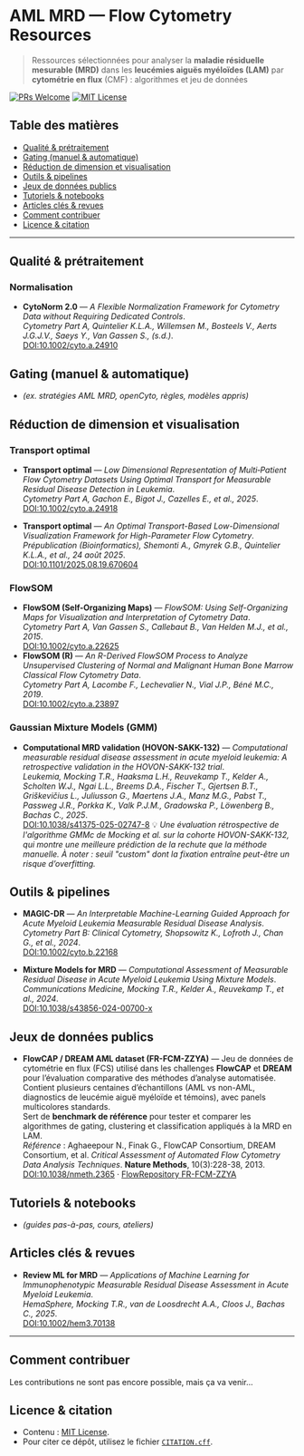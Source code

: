 # AML MRD — Flow Cytometry Resources

> Ressources sélectionnées pour analyser la **maladie résiduelle mesurable (MRD)** dans les **leucémies aiguës myéloïdes (LAM)** par **cytométrie en flux** (CMF) : algorithmes et jeu de données

[![PRs Welcome](https://img.shields.io/badge/PRs-welcome-brightgreen.svg)](#comment-contribuer)
[![MIT License](https://img.shields.io/badge/License-MIT-yellow.svg)](./LICENSE)


## Table des matières
- [Qualité & prétraitement](#qualité--prétraitement)
- [Gating (manuel & automatique)](#gating-manuel--automatique)
- [Réduction de dimension et visualisation](#réduction-de-dimension-et-visualisation)
- [Outils & pipelines](#outils--pipelines)
- [Jeux de données publics](#jeux-de-données-publics)
- [Tutoriels & notebooks](#tutoriels--notebooks)
- [Articles clés & revues](#articles-clés--revues)
- [Comment contribuer](#comment-contribuer)
- [Licence & citation](#licence--citation)

---

## Qualité & prétraitement
### Normalisation
- **CytoNorm 2.0** — *A Flexible Normalization Framework for Cytometry Data without Requiring Dedicated Controls*.  
  *Cytometry Part A, Quintelier K.L.A., Willemsen M., Bosteels V., Aerts J.G.J.V., Saeys Y., Van Gassen S., (s.d.)*.  
  [DOI:10.1002/cyto.a.24910](https://doi.org/10.1002/cyto.a.24910)

## Gating (manuel & automatique)
- *(ex. stratégies AML MRD, openCyto, règles, modèles appris)*

## Réduction de dimension et visualisation
### Transport optimal
- **Transport optimal** — *Low Dimensional Representation of Multi‐Patient Flow Cytometry Datasets Using Optimal Transport for Measurable Residual Disease Detection in Leukemia*.  
  *Cytometry Part A, Gachon E., Bigot J., Cazelles E., et al., 2025*.  
  [DOI:10.1002/cyto.a.24918](https://doi.org/10.1002/cyto.a.24918)

- **Transport optimal** — *An Optimal Transport-Based Low-Dimensional Visualization Framework for High-Parameter Flow Cytometry*.  
  *Prépublication (Bioinformatics), Shemonti A., Gmyrek G.B., Quintelier K.L.A., et al., 24 août 2025*.  
  [DOI:10.1101/2025.08.19.670604](https://doi.org/10.1101/2025.08.19.670604)

### FlowSOM
- **FlowSOM (Self-Organizing Maps)** — *FlowSOM: Using Self-Organizing Maps for Visualization and Interpretation of Cytometry Data*.  
  *Cytometry Part A, Van Gassen S., Callebaut B., Van Helden M.J., et al., 2015*.  
  [DOI:10.1002/cyto.a.22625](https://doi.org/10.1002/cyto.a.22625)
- **FlowSOM (R)** — *An R-Derived FlowSOM Process to Analyze Unsupervised Clustering of Normal and Malignant Human Bone Marrow Classical Flow Cytometry Data*.  
  *Cytometry Part A, Lacombe F., Lechevalier N., Vial J.P., Béné M.C., 2019*.  
  [DOI:10.1002/cyto.a.23897](https://doi.org/10.1002/cyto.a.23897)

### Gaussian Mixture Models (GMM)
- **Computational MRD validation (HOVON-SAKK-132)** — *Computational measurable residual disease assessment in acute myeloid leukemia: A retrospective validation in the HOVON-SAKK-132 trial*.  
  *Leukemia, Mocking T.R., Haaksma L.H., Reuvekamp T., Kelder A., Scholten W.J., Ngai L.L., Breems D.A., Fischer T., Gjertsen B.T., Griškevičius L., Juliusson G., Maertens J.A., Manz M.G., Pabst T., Passweg J.R., Porkka K., Valk P.J.M., Gradowska P., Löwenberg B., Bachas C., 2025*.  
  [DOI:10.1038/s41375-025-02747-8](https://doi.org/10.1038/s41375-025-02747-8)
  💡 *Une évaluation rétrospective de l'algorithme GMMc de Mocking et al. sur la cohorte HOVON-SAKK-132, qui montre une meilleure prédiction de la rechute que la méthode manuelle. À noter : seuil "custom" dont la fixation entraîne peut-être un risque d’overfitting.*


## Outils & pipelines

- **MAGIC-DR** — *An Interpretable Machine-Learning Guided Approach for Acute Myeloid Leukemia Measurable Residual Disease Analysis*.  
  *Cytometry Part B: Clinical Cytometry, Shopsowitz K., Lofroth J., Chan G., et al., 2024*.  
  [DOI:10.1002/cyto.b.22168](https://doi.org/10.1002/cyto.b.22168)
  
- **Mixture Models for MRD** — *Computational Assessment of Measurable Residual Disease in Acute Myeloid Leukemia Using Mixture Models*.  
  *Communications Medicine, Mocking T.R., Kelder A., Reuvekamp T., et al., 2024*.  
  [DOI:10.1038/s43856-024-00700-x](https://doi.org/10.1038/s43856-024-00700-x)

## Jeux de données publics
- **FlowCAP / DREAM AML dataset (FR-FCM-ZZYA)** — Jeu de données de cytométrie en flux (FCS) utilisé dans les challenges **FlowCAP** et **DREAM** pour l’évaluation comparative des méthodes d’analyse automatisée.  
  Contient plusieurs centaines d’échantillons (AML vs non-AML, diagnostics de leucémie aiguë myéloïde et témoins), avec panels multicolores standards.  
  Sert de **benchmark de référence** pour tester et comparer les algorithmes de gating, clustering et classification appliqués à la MRD en LAM.  
  *Référence* : Aghaeepour N., Finak G., FlowCAP Consortium, DREAM Consortium, et al. *Critical Assessment of Automated Flow Cytometry Data Analysis Techniques*. **Nature Methods**, 10(3):228-38, 2013.  
  [DOI:10.1038/nmeth.2365](https://doi.org/10.1038/nmeth.2365) · [FlowRepository FR-FCM-ZZYA](http://flowrepository.org/id/FR-FCM-ZZYA)

## Tutoriels & notebooks
- *(guides pas-à-pas, cours, ateliers)*

## Articles clés & revues

- **Review ML for MRD** — *Applications of Machine Learning for Immunophenotypic Measurable Residual Disease Assessment in Acute Myeloid Leukemia*.  
  *HemaSphere, Mocking T.R., van de Loosdrecht A.A., Cloos J., Bachas C., 2025*.  
  [DOI:10.1002/hem3.70138](https://doi.org/10.1002/hem3.70138)


---

## Comment contribuer
Les contributions ne sont pas encore possible, mais ça va venir...

## Licence & citation
- Contenu : [MIT License](./LICENSE).
- Pour citer ce dépôt, utilisez le fichier [`CITATION.cff`](./CITATION.cff).
